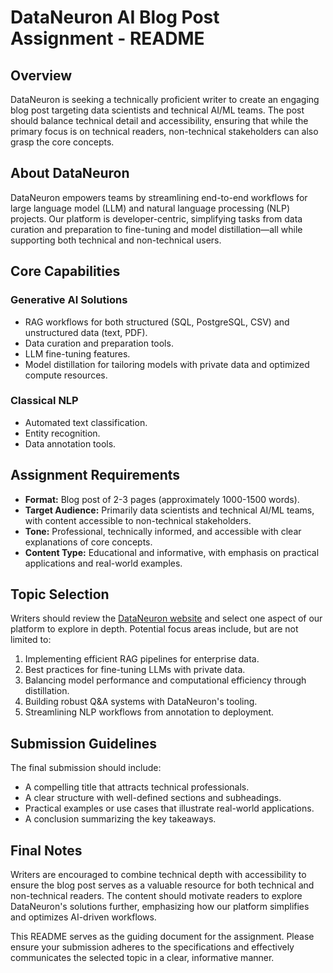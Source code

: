 # DataNeuron AI Blog Post Assignment - README

## Overview
DataNeuron is seeking a technically proficient writer to create an engaging blog post targeting data scientists and technical AI/ML teams. The post should balance technical detail and accessibility, ensuring that while the primary focus is on technical readers, non-technical stakeholders can also grasp the core concepts.

## About DataNeuron
DataNeuron empowers teams by streamlining end-to-end workflows for large language model (LLM) and natural language processing (NLP) projects. Our platform is developer-centric, simplifying tasks from data curation and preparation to fine-tuning and model distillation—all while supporting both technical and non-technical users.

## Core Capabilities

### Generative AI Solutions
- RAG workflows for both structured (SQL, PostgreSQL, CSV) and unstructured data (text, PDF).
- Data curation and preparation tools.
- LLM fine-tuning features.
- Model distillation for tailoring models with private data and optimized compute resources.

### Classical NLP
- Automated text classification.
- Entity recognition.
- Data annotation tools.

## Assignment Requirements
- **Format:** Blog post of 2-3 pages (approximately 1000-1500 words).
- **Target Audience:** Primarily data scientists and technical AI/ML teams, with content accessible to non-technical stakeholders.
- **Tone:** Professional, technically informed, and accessible with clear explanations of core concepts.
- **Content Type:** Educational and informative, with emphasis on practical applications and real-world examples.

## Topic Selection
Writers should review the [DataNeuron website](https://dataneuron.ai/) and select one aspect of our platform to explore in depth. Potential focus areas include, but are not limited to:
1. Implementing efficient RAG pipelines for enterprise data.
2. Best practices for fine-tuning LLMs with private data.
3. Balancing model performance and computational efficiency through distillation.
4. Building robust Q&A systems with DataNeuron's tooling.
5. Streamlining NLP workflows from annotation to deployment.

## Submission Guidelines
The final submission should include:
- A compelling title that attracts technical professionals.
- A clear structure with well-defined sections and subheadings.
- Practical examples or use cases that illustrate real-world applications.
- A conclusion summarizing the key takeaways.

## Final Notes
Writers are encouraged to combine technical depth with accessibility to ensure the blog post serves as a valuable resource for both technical and non-technical readers. The content should motivate readers to explore DataNeuron's solutions further, emphasizing how our platform simplifies and optimizes AI-driven workflows.

This README serves as the guiding document for the assignment. Please ensure your submission adheres to the specifications and effectively communicates the selected topic in a clear, informative manner.

